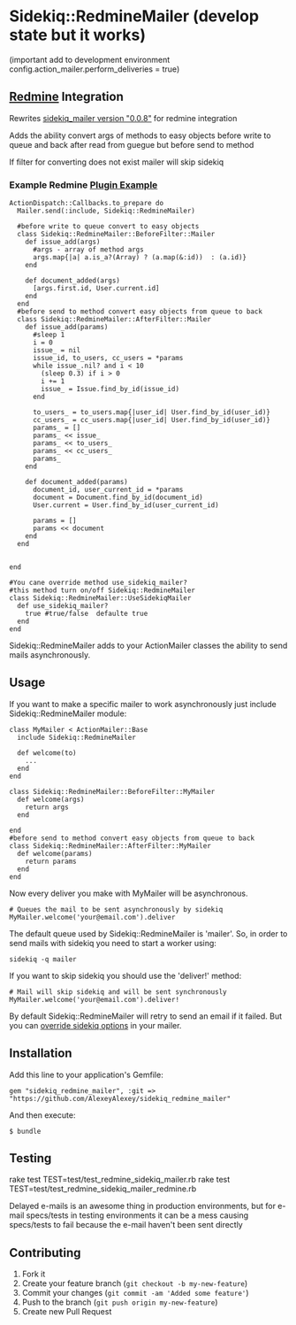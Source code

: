 # Sidekiq::RedmineMailer (develop state but it works)

(important add to development environment 
 config.action_mailer.perform_deliveries = true)

  
## [Redmine](https://github.com/redmine/redmine) Integration 
   Rewrites [sidekiq_mailer version "0.0.8"](https://github.com/andersondias/sidekiq_mailer) for redmine integration

Adds the ability convert args of methods to easy objects before write to queue and back after read from guegue but before send to method

If filter for converting does not exist mailer will skip sidekiq


### Example Redmine [Plugin Example](https://github.com/AlexeyAlexey/redmine_sidekiq_mailer/tree/develop)


    ActionDispatch::Callbacks.to_prepare do
      Mailer.send(:include, Sidekiq::RedmineMailer)
      
      #before write to queue convert to easy objects
      class Sidekiq::RedmineMailer::BeforeFilter::Mailer
        def issue_add(args)
          #args - array of method args 
          args.map{|a| a.is_a?(Array) ? (a.map(&:id))  : (a.id)}
        end

        def document_added(args)
          [args.first.id, User.current.id]
        end
      end
      #before send to method convert easy objects from queue to back 
      class Sidekiq::RedmineMailer::AfterFilter::Mailer
        def issue_add(params)
          #sleep 1
          i = 0
          issue_ = nil
          issue_id, to_users, cc_users = *params
          while issue_.nil? and i < 10
            (sleep 0.3) if i > 0
            i += 1
            issue_ = Issue.find_by_id(issue_id)
          end

          to_users_ = to_users.map{|user_id| User.find_by_id(user_id)}
          cc_users_ = cc_users.map{|user_id| User.find_by_id(user_id)}
          params_ = []
          params_ << issue_
          params_ << to_users_
          params_ << cc_users_
          params_
        end

        def document_added(params)
          document_id, user_current_id = *params
          document = Document.find_by_id(document_id)
          User.current = User.find_by_id(user_current_id)

          params = []
          params << document
        end
      end

      
    end

    #You cane override method use_sidekiq_mailer?
    #this method turn on/off Sidekiq::RedmineMailer 
    class Sidekiq::RedmineMailer::UseSidekiqMailer
      def use_sidekiq_mailer?
        true #true/false  defaulte true
      end
    end





Sidekiq::RedmineMailer adds to your ActionMailer classes the ability to send mails asynchronously.

## Usage

If you want to make a specific mailer to work asynchronously just include Sidekiq::RedmineMailer module:

    class MyMailer < ActionMailer::Base
      include Sidekiq::RedmineMailer

      def welcome(to)
        ...
      end
    end

    class Sidekiq::RedmineMailer::BeforeFilter::MyMailer
      def welcome(args)
        return args
      end

    end
    #before send to method convert easy objects from queue to back 
    class Sidekiq::RedmineMailer::AfterFilter::MyMailer
      def welcome(params)
        return params
      end
    end

Now every deliver you make with MyMailer will be asynchronous.

    # Queues the mail to be sent asynchronously by sidekiq
    MyMailer.welcome('your@email.com').deliver

The default queue used by Sidekiq::RedmineMailer is 'mailer'. So, in order to send mails with sidekiq you need to start a worker using:

    sidekiq -q mailer

If you want to skip sidekiq you should use the 'deliver!' method:

    # Mail will skip sidekiq and will be sent synchronously
    MyMailer.welcome('your@email.com').deliver!

By default Sidekiq::RedmineMailer will retry to send an email if it failed. But you can [override sidekiq options](https://github.com/andersondias/sidekiq_mailer/wiki/Overriding-sidekiq-options) in your mailer.

## Installation

Add this line to your application's Gemfile:

    gem "sidekiq_redmine_mailer", :git => "https://github.com/AlexeyAlexey/sidekiq_redmine_mailer"

And then execute:

    $ bundle

## Testing

rake test TEST=test/test_redmine_sidekiq_mailer.rb
rake test TEST=test/test_redmine_sidekiq_mailer_redmine.rb


Delayed e-mails is an awesome thing in production environments, but for e-mail specs/tests in testing environments it can be a mess causing specs/tests to fail because the e-mail haven't been sent directly

## Contributing

1. Fork it
2. Create your feature branch (`git checkout -b my-new-feature`)
3. Commit your changes (`git commit -am 'Added some feature'`)
4. Push to the branch (`git push origin my-new-feature`)
5. Create new Pull Request
